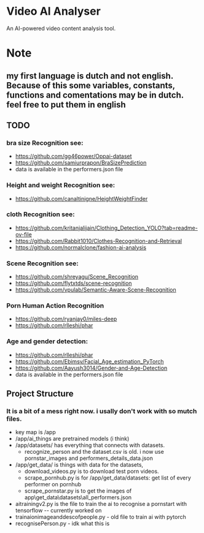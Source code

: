 # Video AI Analyser
An AI-powered video content analysis tool.


# Note
## my first language is dutch and not english. Because of this some variables, constants, functions and comentations may be in dutch. feel free to put them in english

## TODO
### bra size Recognition see:
- https://github.com/gg46power/Oppai-dataset
- https://github.com/samiurprapon/BraSizePrediction
- data is available in the performers.json file

### Height and weight Recognition see:
- https://github.com/canaltinigne/HeightWeightFinder

### cloth Recognition see:
- https://github.com/kritanjalijain/Clothing_Detection_YOLO?tab=readme-ov-file
- https://github.com/Rabbit1010/Clothes-Recognition-and-Retrieval
- https://github.com/normalclone/fashion-ai-analysis

### Scene Recognition see:
- https://github.com/shreyagu/Scene_Recognition
- https://github.com/flytxtds/scene-recognition
- https://github.com/vpulab/Semantic-Aware-Scene-Recognition


### Porn Human Action Recognition
- https://github.com/ryanjay0/miles-deep
- https://github.com/rlleshi/phar

### Age and gender detection:
- https://github.com/rlleshi/phar
- https://github.com/Ebimsv/Facial_Age_estimation_PyTorch
- https://github.com/Aayush3014/Gender-and-Age-Detection
- data is available in the performers.json file


## Project Structure
### It is a bit of a mess right now. i usally don't work with so mutch files.
- key map is /app
- /app/ai_things are pretrained models (i think)
- /app/datasets/ has everything that connects with datasets.
  - recognize_person and the dataset.csv is old. i now use pornstar_images and performers_details_data.json
- /app/get_data/ is things with data for the datasets, 
  - download_videos.py is to download test porn videos.
  - scrape_pornhub.py is for  /app/get_data/datasets: get list of every performer on pornhub
  - scrape_pornstar.py is to get the images of app\get_data\datasets\all_performers.json
- aitrainingv2.py is the file to train the ai to recognise a pornstart with tensorflow -- currently worked on
- trainaionimageanddescofpeople.py - old file to train ai with pytorch
- recognisePerson.py - idk what this is
